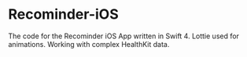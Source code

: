 # Recominder-iOS
The code for the Recominder iOS App written in Swift 4. Lottie used for animations. Working with complex HealthKit data.
